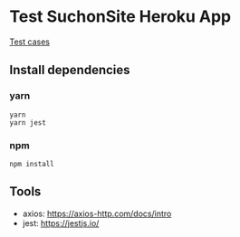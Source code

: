 # Test SuchonSite Heroku App

[Test cases](../../wiki/Tracebility)

## Install dependencies

### yarn
```
yarn
yarn jest
```

### npm
```
npm install
```

## Tools

- axios: https://axios-http.com/docs/intro
- jest: https://jestjs.io/

